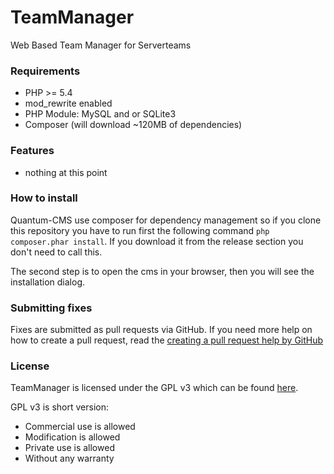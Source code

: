 # TeamManager
Web Based Team Manager for Serverteams

### Requirements
- PHP >= 5.4
- mod_rewrite enabled
- PHP Module: MySQL and or SQLite3
- Composer (will download ~120MB of dependencies)

### Features
- nothing at this point

### How to install
Quantum-CMS use composer for dependency management so if you clone this repository
you have to run first the following command `php composer.phar install`.
If you download it from the release section you don't need to call this.

The second step is to open the cms in your browser, then you will see the
installation dialog.

### Submitting fixes
Fixes are submitted as pull requests via GitHub. If you need more help on how to
create a pull request, read the
[creating a pull request help by GitHub](https://help.github.com/articles/creating-a-pull-request/)

### License
TeamManager is licensed under the GPL v3 which can be found [here](LICENSE).

GPL v3 is short version:
- Commercial use is allowed
- Modification is allowed
- Private use is allowed
- Without any warranty